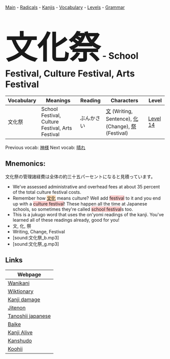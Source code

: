 <style> bigfont {font-size: 100px}</style>
[Main](../README.md) -
[Radicals](../radicals.md) -
[Kanjis](../kanjis.md) -
[Vocabulary](../vocabulary.md) -
[Levels](../levels.md) -
[Grammar](../grammar.md)
# <bigfont> 文化祭</bigfont> - School Festival, Culture Festival, Arts Festival 

| Vocabulary | Meanings | Reading | Characters | Level |
| --- | --- | --- | --- | --- |
| 文化祭 | School Festival, Culture Festival, Arts Festival | ぶんかさい |  [文](../kanjis/文.md) (Writing, Sentence), [化](../kanjis/化.md) (Change), [祭](../kanjis/祭.md) (Festival) | [Level 14](../levels/wk_level14.md) |

Previous vocab: [神様](神様.md) Next vocab: [晴れ](晴れ.md) 

## Mnemonics:
文化祭の管理諸経費は全体の約三十五パーセントになると見積っています。
* We've assessed administrative and overhead fees at about 35 percent of the total culture festival costs.
* Remember how <span style="background-color:#fed8b1"> [文化](https://jisho.org/search/文化)</span> means culture? Well add <span style="background-color:#ffcccb"> festival</span> to it and you end up with a <span style="background-color:#ffcccb"> culture festival</span>! These happen all the time at Japanese schools, so sometimes they're called <span style="background-color:#ffcccb"> school festival</span>s too.
* This is a jukugo word that uses the on'yomi readings of the kanji. You've learned all of these readings already, good for you!
* 文, 化, 祭
* Writing, Change, Festival
* [sound:文化祭_b.mp3]
* [sound:文化祭_g.mp3]


## Links 

| Webpage |
| --- |
| [Wanikani          ](https://www.wanikani.com/kanji/文化祭) |
| [Wiktionary        ](https://en.wiktionary.org/wiki/文化祭) |
| [Kanji damage      ](http://www.kanjidamage.com/kanji/search?utf8=✓&q=文化祭) |
| [Jitenon           ](https://jitenon.com/kanji/文化祭) |
| [Tanoshii japanese ](https://www.tanoshiijapanese.com/dictionary/kanji.cfm?k=文化祭) |
| [Baike             ](https://baike.baidu.com/item/文化祭) |
| [Kanji Alive       ](https://app.kanjialive.com/文化祭) |
| [Kanshudo          ](https://www.kanshudo.com/searchmn?q=文化祭) |
| [Koohii            ](https://kanji.koohii.com/study/kanji/文化祭) |
